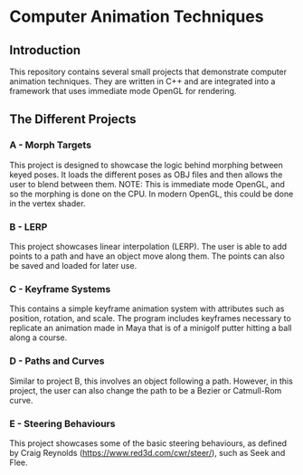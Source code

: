 # Computer Animation Techniques

## Introduction
This repository contains several small projects that demonstrate computer animation techniques. They are written in C++ and are integrated into a framework that uses immediate mode OpenGL for rendering. 

## The Different Projects

### A - Morph Targets
This project is designed to showcase the logic behind morphing between keyed poses. It loads the different poses as OBJ files and then allows the user to blend between them. NOTE: This is immediate mode OpenGL, and so the morphing is done on the CPU. In modern OpenGL, this could be done in the vertex shader.

### B - LERP 
This project showcases linear interpolation (LERP). The user is able to add points to a path and have an object move along them. The points can also be saved and loaded for later use.

### C - Keyframe Systems 
This contains a simple keyframe animation system with attributes such as position, rotation, and scale. The program includes keyframes necessary to replicate an animation made in Maya that is of a minigolf putter hitting a ball along a course.

### D - Paths and Curves
Similar to project B, this involves an object following a path. However, in this project, the user can also change the path to be a Bezier or Catmull-Rom curve.

### E - Steering Behaviours
This project showcases some of the basic steering behaviours, as defined by Craig Reynolds (https://www.red3d.com/cwr/steer/), such as Seek and Flee. 
